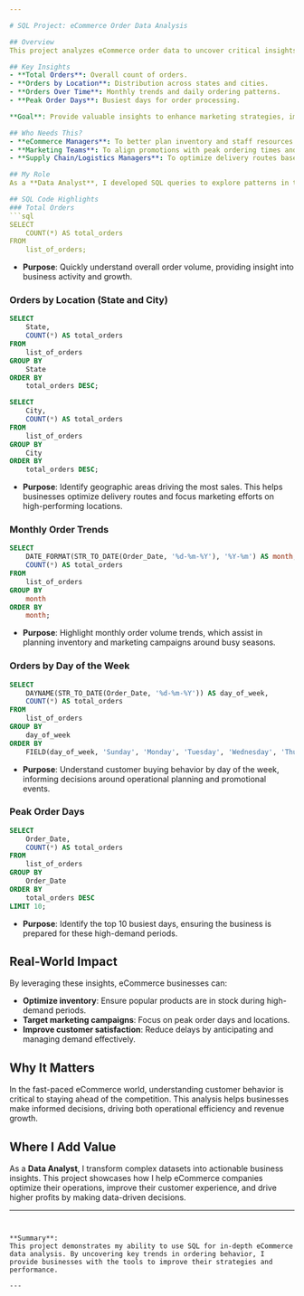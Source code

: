 ```yaml
---

# SQL Project: eCommerce Order Data Analysis

## Overview
This project analyzes eCommerce order data to uncover critical insights into customer demand, ordering behavior, and peak periods. Using SQL, I processed and visualized data to support decisions around marketing, inventory management, and customer service.

## Key Insights
- **Total Orders**: Overall count of orders.
- **Orders by Location**: Distribution across states and cities.
- **Orders Over Time**: Monthly trends and daily ordering patterns.
- **Peak Order Days**: Busiest days for order processing.

**Goal**: Provide valuable insights to enhance marketing strategies, improve inventory management, and optimize customer satisfaction in an eCommerce environment.

## Who Needs This?
- **eCommerce Managers**: To better plan inventory and staff resources.
- **Marketing Teams**: To align promotions with peak ordering times and locations.
- **Supply Chain/Logistics Managers**: To optimize delivery routes based on geographic demand.

## My Role
As a **Data Analyst**, I developed SQL queries to explore patterns in the eCommerce order data, helping businesses make data-driven decisions that improve efficiency, target the right customers, and enhance profitability.

## SQL Code Highlights
### Total Orders
```sql
SELECT 
    COUNT(*) AS total_orders
FROM 
    list_of_orders;
```
- **Purpose**: Quickly understand overall order volume, providing insight into business activity and growth.

### Orders by Location (State and City)
```sql
SELECT 
    State,
    COUNT(*) AS total_orders
FROM 
    list_of_orders
GROUP BY 
    State
ORDER BY 
    total_orders DESC;
```
```sql
SELECT 
    City,
    COUNT(*) AS total_orders
FROM 
    list_of_orders
GROUP BY 
    City
ORDER BY 
    total_orders DESC;
```
- **Purpose**: Identify geographic areas driving the most sales. This helps businesses optimize delivery routes and focus marketing efforts on high-performing locations.

### Monthly Order Trends
```sql
SELECT 
    DATE_FORMAT(STR_TO_DATE(Order_Date, '%d-%m-%Y'), '%Y-%m') AS month,
    COUNT(*) AS total_orders
FROM 
    list_of_orders
GROUP BY 
    month
ORDER BY 
    month;
```
- **Purpose**: Highlight monthly order volume trends, which assist in planning inventory and marketing campaigns around busy seasons.

### Orders by Day of the Week
```sql
SELECT 
    DAYNAME(STR_TO_DATE(Order_Date, '%d-%m-%Y')) AS day_of_week,
    COUNT(*) AS total_orders
FROM 
    list_of_orders
GROUP BY 
    day_of_week
ORDER BY 
    FIELD(day_of_week, 'Sunday', 'Monday', 'Tuesday', 'Wednesday', 'Thursday', 'Friday', 'Saturday');
```
- **Purpose**: Understand customer buying behavior by day of the week, informing decisions around operational planning and promotional events.

### Peak Order Days
```sql
SELECT 
    Order_Date,
    COUNT(*) AS total_orders
FROM 
    list_of_orders
GROUP BY 
    Order_Date
ORDER BY 
    total_orders DESC
LIMIT 10;
```
- **Purpose**: Identify the top 10 busiest days, ensuring the business is prepared for these high-demand periods.

## Real-World Impact
By leveraging these insights, eCommerce businesses can:
- **Optimize inventory**: Ensure popular products are in stock during high-demand periods.
- **Target marketing campaigns**: Focus on peak order days and locations.
- **Improve customer satisfaction**: Reduce delays by anticipating and managing demand effectively.

## Why It Matters
In the fast-paced eCommerce world, understanding customer behavior is critical to staying ahead of the competition. This analysis helps businesses make informed decisions, driving both operational efficiency and revenue growth.

## Where I Add Value
As a **Data Analyst**, I transform complex datasets into actionable business insights. This project showcases how I help eCommerce companies optimize their operations, improve their customer experience, and drive higher profits by making data-driven decisions.

---
```


**Summary**:  
This project demonstrates my ability to use SQL for in-depth eCommerce data analysis. By uncovering key trends in ordering behavior, I provide businesses with the tools to improve their strategies and performance.

---
